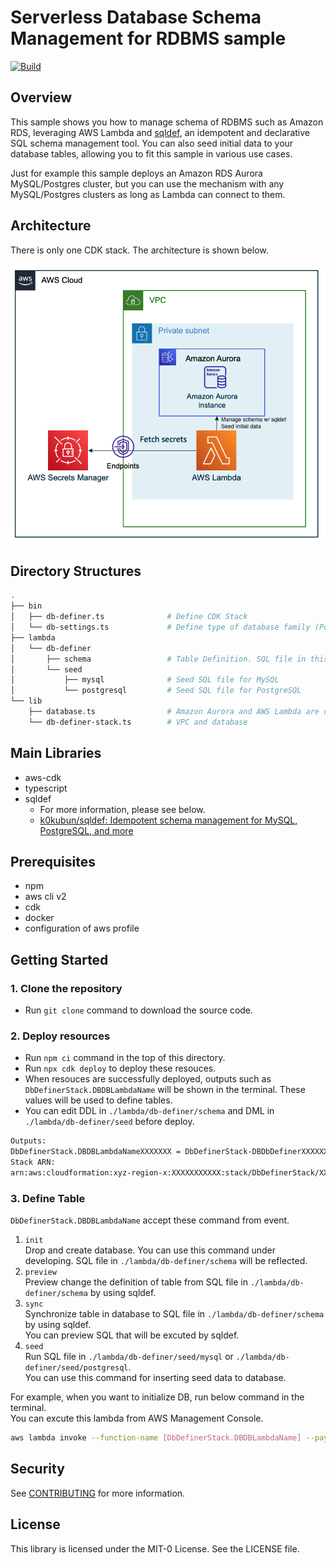 # Serverless Database Schema Management for RDBMS sample
[![Build](https://github.com/aws-samples/aws-lambda-with-rdb/actions/workflows/build.yml/badge.svg)](https://github.com/aws-samples/aws-lambda-with-rdb/actions/workflows/build.yml)

## Overview
This sample shows you how to manage schema of RDBMS such as Amazon RDS, leveraging AWS Lambda and [sqldef](https://github.com/k0kubun/sqldef), an idempotent and declarative SQL schema management tool.
You can also seed initial data to your database tables, allowing you to fit this sample in various use cases.

Just for example this sample deploys an Amazon RDS Aurora MySQL/Postgres cluster, but you can use the mechanism with any MySQL/Postgres clusters as long as Lambda can connect to them.

## Architecture

There is only one CDK stack. The architecture is shown below.

![Architecture](./imgs/architecture.png)

## Directory Structures

```sh
.
├── bin
│   ├── db-definer.ts              # Define CDK Stack
│   └── db-settings.ts             # Define type of database family (PostgreSQL, MySQL) settings
├── lambda
│   └── db-definer
│       ├── schema                 # Table Definition. SQL file in this folder will be executed
│       └── seed
│           ├── mysql              # Seed SQL file for MySQL
│           └── postgresql         # Seed SQL file for PostgreSQL
└── lib
    ├── database.ts                # Amazon Aurora and AWS Lambda are defined here
    └── db-definer-stack.ts        # VPC and database

```

## Main Libraries

- aws-cdk
- typescript
- sqldef
  - For more information, please see below.
  - [k0kubun/sqldef: Idempotent schema management for MySQL, PostgreSQL, and more](https://github.com/k0kubun/sqldef)

## Prerequisites

- npm
- aws cli v2
- cdk
- docker
- configuration of aws profile

## Getting Started

### 1. Clone the repository

- Run `git clone` command to download the source code.

### 2. Deploy resources

- Run `npm ci` command in the top of this directory.
- Run `npx cdk deploy` to deploy these resouces.
- When resouces are successfully deployed, outputs such as `DbDefinerStack.DBDBLambdaName` will be shown in the terminal. These values will be used to define tables.
- You can edit DDL in `./lambda/db-definer/schema` and DML in `./lambda/db-definer/seed` before deploy.

```sh
Outputs:
DbDefinerStack.DBDBLambdaNameXXXXXXX = DbDefinerStack-DBDbDefinerXXXXXX
Stack ARN:
arn:aws:cloudformation:xyz-region-x:XXXXXXXXXXX:stack/DbDefinerStack/XXXXXXXXXXXXXXXXXX
```

### 3. Define Table

`DbDefinerStack.DBDBLambdaName` accept these command from event.

1. `init`  
    Drop and create database. You can use this command under developing.
    SQL file in `./lambda/db-definer/schema` will be reflected.
2. `preview`  
    Preview change the definition of table from SQL file in `./lambda/db-definer/schema` by using sqldef.
3. `sync`  
    Synchronize table in database to SQL file in `./lambda/db-definer/schema` by using sqldef.  
    You can preview SQL that will be excuted by sqldef.
4. `seed`  
    Run SQL file in `./lambda/db-definer/seed/mysql` or `./lambda/db-definer/seed/postgresql`.  
    You can use this command for inserting seed data to database.

For example, when you want to initialize DB, run below command in the terminal.  
You can excute this lambda from AWS Management Console.

```sh
aws lambda invoke --function-name [DbDefinerStack.DBDBLambdaName] --payload '{"command":"init"}' --cli-binary-format raw-in-base64-out res.txt
```

## Security

See [CONTRIBUTING](CONTRIBUTING.md#security-issue-notifications) for more information.

## License

This library is licensed under the MIT-0 License. See the LICENSE file.
